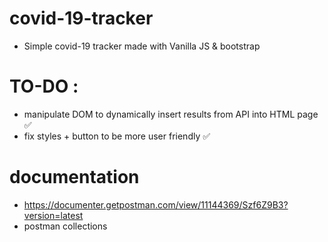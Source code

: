 # covid-19-tracker
* Simple covid-19 tracker made with Vanilla JS & bootstrap 

# TO-DO :  
  * manipulate DOM to dynamically insert results from API into HTML page ✅
  * fix styles + button to be more user friendly ✅


# documentation 
  * https://documenter.getpostman.com/view/11144369/Szf6Z9B3?version=latest 
  * postman collections 
